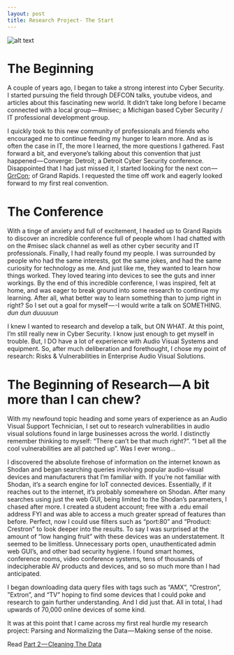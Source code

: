 ```yaml
---
layout: post
title: Research Project- The Start
---
```

![alt text](https://drive.google.com/file/d/1l-8X1HQbPxnFF1NAM9Hyq0FmaboK6Rlb/view?usp=sharing "Header image")

# The Beginning
A couple of years ago, I began to take a strong interest into Cyber Security. I started pursuing the field through DEFCON talks, youtube videos, and articles about this fascinating new world. It didn’t take long before I became connected with a local group — #misec; a Michigan based Cyber Security / IT professional development group.

I quickly took to this new community of professionals and friends who encouraged me to continue feeding my hunger to learn more. And as is often the case in IT, the more I learned, the more questions I gathered. Fast forward a bit, and everyone’s talking about this convention that just happened — Converge: Detroit; a Detroit Cyber Security conference. Disappointed that I had just missed it, I started looking for the next con — [GrrCon](http://grrcon.com/); of Grand Rapids. I requested the time off work and eagerly looked forward to my first real convention.

# The Conference

With a tinge of anxiety and full of excitement, I headed up to Grand Rapids to discover an incredible conference full of people whom I had chatted with on the #misec slack channel as well as other cyber security and IT professionals. Finally, I had really found my people. I was surrounded by people who had the same interests, got the same jokes, and had the same curiosity for technology as me. And just like me, they wanted to learn how things worked. They loved tearing into devices to see the guts and inner workings. By the end of this incredible conference, I was inspired, felt at home, and was eager to break ground into some research to continue my learning. After all, what better way to learn something than to jump right in right? So I set out a goal for myself — -I would write a talk on SOMETHING. *dun dun duuuuun*

I knew I wanted to research and develop a talk, but ON WHAT. At this point, I’m still really new in Cyber Security. I know just enough to get myself in trouble. But, I DO have a lot of experience with Audio Visual Systems and equipment. So, after much deliberation and forethought, I chose my point of research: Risks & Vulnerabilities in Enterprise Audio Visual Solutions.

# The Beginning of Research — A bit more than I can chew?

With my newfound topic heading and some years of experience as an Audio Visual Support Technician, I set out to research vulnerabilities in audio visual solutions found in large businesses across the world. I distinctly remember thinking to myself: “There can’t be that much right?”. “I bet all the cool vulnerabilities are all patched up”. Was I ever wrong…

I discovered the absolute firehose of information on the internet known as Shodan and began searching queries involving popular audio-visual devices and manufacturers that I’m familiar with. If you’re not familiar with Shodan, it’s a search engine for IoT connected devices. Essentially, if it reaches out to the internet, it’s probably somewhere on Shodan. After many searches using just the web GUI, being limited to the Shodan’s parameters, I chased after more. I created a student account; free with a .edu email address FYI and was able to access a much greater spread of features than before. Perfect, now I could use filters such as “port:80” and “Product: Crestron” to look deeper into the results. To say I was surprised at the amount of “low hanging fruit” with these devices was an understatement. It seemed to be limitless. Unnecessary ports open, unauthenticated admin web GUI’s, and other bad security hygiene. I found smart homes, conference rooms, video conference systems, tens of thousands of indecipherable AV products and devices, and so so much more than I had anticipated.

I began downloading data query files with tags such as “AMX”, “Crestron”, ”Extron”, and “TV” hoping to find some devices that I could poke and research to gain further understanding. And I did just that. All in total, I had upwards of 70,000 online devices of some kind.

It was at this point that I came across my first real hurdle my research project: Parsing and Normalizing the Data — Making sense of the noise.

Read [Part 2 — Cleaning The Data](https://medium.com/@atippy83/research-project-part-2-cleaning-the-data-479c87c61706)
